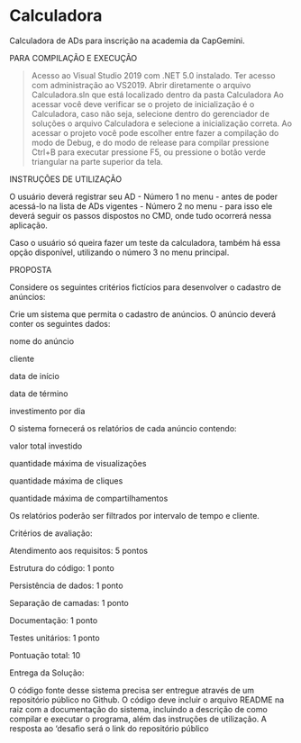 # Calculadora
 Calculadora de ADs para inscrição na academia da CapGemini.


PARA COMPILAÇÃO E EXECUÇÃO

> Acesso ao Visual Studio 2019 com .NET 5.0 instalado.
> Ter acesso com administração ao VS2019.
> Abrir diretamente o arquivo Calculadora.sln que está localizado dentro da pasta Calculadora
> Ao acessar você deve verificar se o projeto de inicialização é o Calculadora, caso não seja, selecione dentro do gerenciador de soluções o arquivo Calculadora e selecione a inicialização correta.
> Ao acessar o projeto você pode escolher entre fazer a compilação do modo de Debug, e do modo de release
> para compilar pressione Ctrl+B
> para executar pressione F5, ou pressione o botão verde triangular na parte superior da tela.

INSTRUÇÕES DE UTILIZAÇÃO

O usuário deverá registrar seu AD - Número 1 no menu - antes de poder acessá-lo na lista de ADs vigentes - Número 2 no menu - para isso ele deverá seguir os passos dispostos no CMD, onde tudo ocorrerá nessa aplicação.

Caso o usuário só queira fazer um teste da calculadora, também há essa opção disponível, utilizando o número 3 no menu principal.


PROPOSTA

Considere os seguintes critérios fictícios para desenvolver o cadastro de anúncios:

 

Crie um sistema que permita o cadastro de anúncios. O anúncio deverá conter os seguintes dados:

nome do anúncio

cliente

data de início

data de término

investimento por dia

 

O sistema fornecerá os relatórios de cada anúncio contendo:

valor total investido

quantidade máxima de visualizações

quantidade máxima de cliques

quantidade máxima de compartilhamentos


Os relatórios poderão ser filtrados por intervalo de tempo e cliente.

 


Critérios de avaliação:

 

Atendimento aos requisitos: 5 pontos

Estrutura do código: 1 ponto

Persistência de dados: 1 ponto

Separação de camadas: 1 ponto

Documentação: 1 ponto

Testes unitários: 1 ponto

Pontuação total: 10

 


Entrega da Solução:

 

O código fonte desse sistema precisa ser entregue através de um repositório público no Github. O código deve incluir o arquivo README na raiz com a documentação do sistema, incluindo a descrição de como compilar e executar o programa, além das instruções de utilização. A resposta ao ‘desafio será o link do repositório público